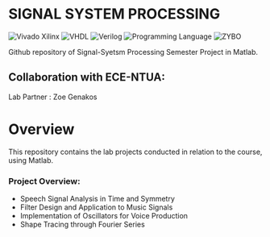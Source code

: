 # SIGNAL SYSTEM PROCESSING 

![Vivado Xilinx](https://img.shields.io/badge/Vivado_Xilinx-%23333333.svg?style=for-the-badge&logo=xilinx&logoColor=f4d03f)
![VHDL](https://img.shields.io/badge/VHDL-%237676c6.svg?style=for-the-badge&logo=vhdl&logoColor=303030)
![Verilog](https://img.shields.io/badge/Verilog-%23d8b4ff.svg?style=for-the-badge&logo=verilog&logoColor=cccccc)
![Programming Language](https://img.shields.io/badge/Programming_Language-%23add8e6?style=for-the-badge&logo=c&logoColor=white)
![ZYBO](https://img.shields.io/badge/ZYBO-%23000000.svg?style=for-the-badge&logo=zybo&logoColor=white)

Github repository of Signal-Syetsm Processing Semester Project in Matlab.

## Collaboration with ECE-NTUA:
Lab Partner : Zoe Genakos

# Overview
This repository contains the lab projects conducted in relation to the course, using Matlab. 

### Project Overview:
- Speech Signal Analysis in Time and Symmetry
- Filter Design and Application to Music Signals
- Implementation of Oscillators for Voice Production
- Shape Tracing through Fourier Series